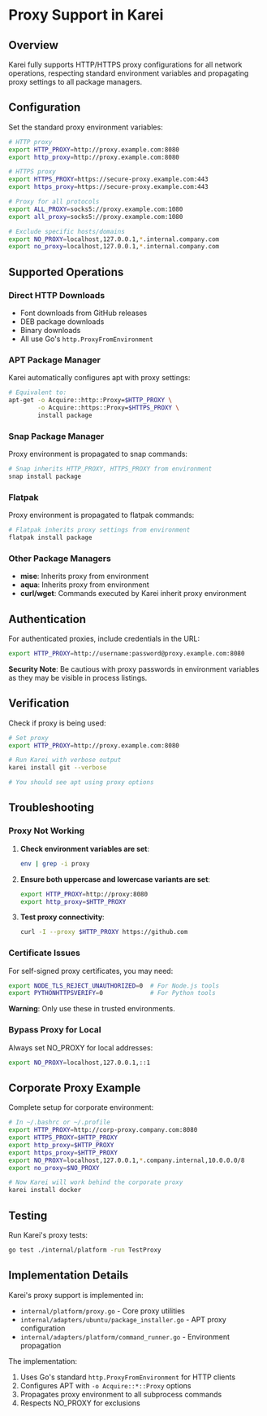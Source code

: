 # Proxy Support in Karei

## Overview

Karei fully supports HTTP/HTTPS proxy configurations for all network operations, respecting standard environment variables and propagating proxy settings to all package managers.

## Configuration

Set the standard proxy environment variables:

```bash
# HTTP proxy
export HTTP_PROXY=http://proxy.example.com:8080
export http_proxy=http://proxy.example.com:8080

# HTTPS proxy 
export HTTPS_PROXY=https://secure-proxy.example.com:443
export https_proxy=https://secure-proxy.example.com:443

# Proxy for all protocols
export ALL_PROXY=socks5://proxy.example.com:1080
export all_proxy=socks5://proxy.example.com:1080

# Exclude specific hosts/domains
export NO_PROXY=localhost,127.0.0.1,*.internal.company.com
export no_proxy=localhost,127.0.0.1,*.internal.company.com
```

## Supported Operations

### Direct HTTP Downloads
- Font downloads from GitHub releases
- DEB package downloads
- Binary downloads
- All use Go's `http.ProxyFromEnvironment`

### APT Package Manager

Karei automatically configures apt with proxy settings:

```bash
# Equivalent to:
apt-get -o Acquire::http::Proxy=$HTTP_PROXY \
        -o Acquire::https::Proxy=$HTTPS_PROXY \
        install package
```

### Snap Package Manager

Proxy environment is propagated to snap commands:

```bash
# Snap inherits HTTP_PROXY, HTTPS_PROXY from environment
snap install package
```

### Flatpak

Proxy environment is propagated to flatpak commands:

```bash
# Flatpak inherits proxy settings from environment
flatpak install package
```

### Other Package Managers
- **mise**: Inherits proxy from environment
- **aqua**: Inherits proxy from environment
- **curl/wget**: Commands executed by Karei inherit proxy environment

## Authentication

For authenticated proxies, include credentials in the URL:

```bash
export HTTP_PROXY=http://username:password@proxy.example.com:8080
```

**Security Note**: Be cautious with proxy passwords in environment variables as they may be visible in process listings.

## Verification

Check if proxy is being used:

```bash
# Set proxy
export HTTP_PROXY=http://proxy.example.com:8080

# Run Karei with verbose output
karei install git --verbose

# You should see apt using proxy options
```

## Troubleshooting

### Proxy Not Working

1. **Check environment variables are set**:

   ```bash
   env | grep -i proxy
   ```

2. **Ensure both uppercase and lowercase variants are set**:

   ```bash
   export HTTP_PROXY=http://proxy:8080
   export http_proxy=$HTTP_PROXY
   ```

3. **Test proxy connectivity**:

   ```bash
   curl -I --proxy $HTTP_PROXY https://github.com
   ```

### Certificate Issues

For self-signed proxy certificates, you may need:

```bash
export NODE_TLS_REJECT_UNAUTHORIZED=0  # For Node.js tools
export PYTHONHTTPSVERIFY=0             # For Python tools
```

**Warning**: Only use these in trusted environments.

### Bypass Proxy for Local

Always set NO_PROXY for local addresses:

```bash
export NO_PROXY=localhost,127.0.0.1,::1
```

## Corporate Proxy Example

Complete setup for corporate environment:

```bash
# In ~/.bashrc or ~/.profile
export HTTP_PROXY=http://corp-proxy.company.com:8080
export HTTPS_PROXY=$HTTP_PROXY
export http_proxy=$HTTP_PROXY
export https_proxy=$HTTP_PROXY
export NO_PROXY=localhost,127.0.0.1,*.company.internal,10.0.0.0/8
export no_proxy=$NO_PROXY

# Now Karei will work behind the corporate proxy
karei install docker
```

## Testing

Run Karei's proxy tests:

```bash
go test ./internal/platform -run TestProxy
```

## Implementation Details

Karei's proxy support is implemented in:
- `internal/platform/proxy.go` - Core proxy utilities
- `internal/adapters/ubuntu/package_installer.go` - APT proxy configuration
- `internal/adapters/platform/command_runner.go` - Environment propagation

The implementation:
1. Uses Go's standard `http.ProxyFromEnvironment` for HTTP clients
2. Configures APT with `-o Acquire::*::Proxy` options
3. Propagates proxy environment to all subprocess commands
4. Respects NO_PROXY for exclusions
